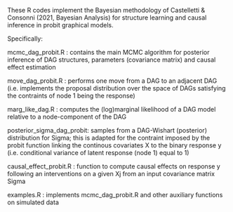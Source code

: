 These R codes implement the Bayesian methodology of Castelletti & Consonni (2021, Bayesian Analysis) for structure learning and causal inference in probit graphical models.

Specifically:

mcmc_dag_probit.R : contains the main MCMC algorithm for posterior inference of DAG structures, parameters (covariance matrix) and causal effect estimation

move_dag_probit.R : performs one move from a DAG to an adjacent DAG (i.e. implements the proposal distribution over the space of DAGs satisfying the contraints of node 1 being the response)

marg_like_dag.R   : computes the (log)marginal likelihood of a DAG model relative to a node-component of the DAG

posterior_sigma_dag_probit: samples from a DAG-Wishart (posterior) distribution for Sigma; this is adapted for the contraint imposed by the probit function linking the continous covariates X to the binary response y (i.e. conditional variance of latent response (node 1) equal to 1)

causal_effect_probit.R : function to compute causal effects on response y following an interventions on a given Xj from an input covariance matrix Sigma

examples.R : implements mcmc_dag_probit.R and other auxiliary functions on simulated data
